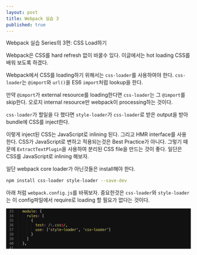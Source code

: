 ```yaml
---
layout: post
title: Webpack 실습 3
published: true
---
```


Webpack 실습 Series의 3편: CSS Load하기

Webpack은 CSS를 hard refresh 없이 바꿀수 있다. 이글에서는 hot loading CSS를 배워 보도록 하겠다.

Webpack에서 CSS를 loading하기 위해서는 `css-loader`를 사용하여야 한다. `css-loader`는 `@import`와 `url()`을 ES6 `import`처럼 lookup을 한다.

만약 `@import`가 external resource를 loading한다면 `css-loader`는 그 `@import`를 skip한다. 오로지 internal resource만 webpack이 processing하는 것이다.

`css-loader`가 할일을 다 했다면 `style-loader`가 `css-loader`로 받은 output을 받아 bundle에 CSS를 inject한다.

이렇게 inject된 CSS는 JavaScript로 inlining 된다. 그리고 HMR interface를 사용한다. CSS가 JavaScript로 변하고 적용되는것은 Best Practice가 아니다. 그렇기 때문에 `ExtractTextPlugin`을 사용하여 분리된 CSS file을 만드는 것이 좋다. 일단은 CSS를 JavaScript로 inlining 해보자.

일단 webpack core loader가 아닌것들은 install해야 한다.

```bash
npm install css-loader style-loader --save-dev
```

아래 처럼 `webpack.config.js`를 바꿔보자. 중요한것은 `css-loader`와 `style-loader`는 이 config파일에서 require로 loading 할 필요가 없다는 것이다.

![module loader](/images/webpack2-module-loader.png)


